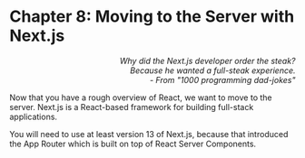 # Chapter 8: Moving to the Server with Next.js

<div style="text-align: right"> <i> Why did the Next.js developer order the steak? <br> Because he wanted a full-steak experience. <br> - From "1000 programming dad-jokes" </i> </div>

Now that you have a rough overview of React, we want to move to the server.
Next.js is a React-based framework for building full-stack applications.

You will need to use at least version 13 of Next.js, because that introduced the App Router which is built on top of React Server Components.
